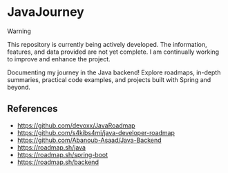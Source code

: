 # JavaJourney

> [!WARNING]
> This repository is currently being actively developed.
> The information, features, and data provided are not yet complete.
> I am continually working to improve and enhance the project.

Documenting my journey in the Java backend! Explore roadmaps, in-depth summaries, practical code examples, and
projects built with Spring and beyond.

## References

- <https://github.com/devoxx/JavaRoadmap>
- <https://github.com/s4kibs4mi/java-developer-roadmap>
- <https://github.com/Abanoub-Asaad/Java-Backend>
- <https://roadmap.sh/java>
- <https://roadmap.sh/spring-boot>
- <https://roadmap.sh/backend>
